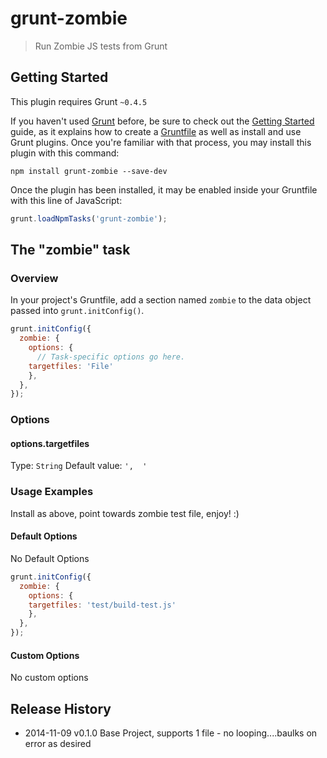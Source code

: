 # grunt-zombie

> Run Zombie JS tests from Grunt

## Getting Started
This plugin requires Grunt `~0.4.5`

If you haven't used [Grunt](http://gruntjs.com/) before, be sure to check out the [Getting Started](http://gruntjs.com/getting-started) guide, as it explains how to create a [Gruntfile](http://gruntjs.com/sample-gruntfile) as well as install and use Grunt plugins. Once you're familiar with that process, you may install this plugin with this command:

```shell
npm install grunt-zombie --save-dev
```

Once the plugin has been installed, it may be enabled inside your Gruntfile with this line of JavaScript:

```js
grunt.loadNpmTasks('grunt-zombie');
```

## The "zombie" task

### Overview
In your project's Gruntfile, add a section named `zombie` to the data object passed into `grunt.initConfig()`.

```js
grunt.initConfig({
  zombie: {
    options: {
      // Task-specific options go here.
	targetfiles: 'File'
    },
  },
});
```

### Options

#### options.targetfiles
Type: `String`
Default value: `',  '`

### Usage Examples
Install as above, point towards zombie test file, enjoy! :)

#### Default Options
No Default Options

```js
grunt.initConfig({
  zombie: {
    options: {
	targetfiles: 'test/build-test.js'
	},
  },
});
```

#### Custom Options
No custom options

## Release History

* 2014-11-09	v0.1.0	Base Project, supports 1 file - no looping....baulks on error as desired
